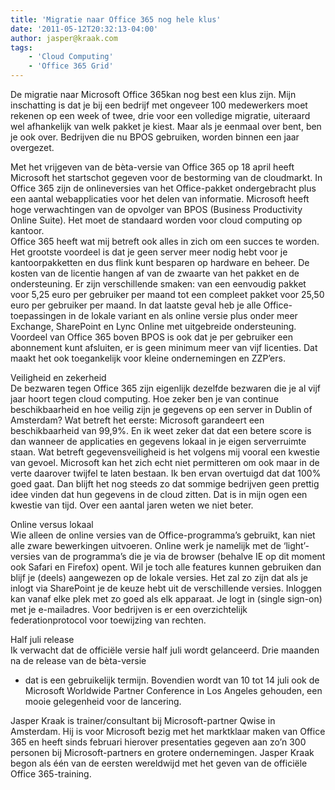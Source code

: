 ```yaml
---
title: 'Migratie naar Office 365 nog hele klus'
date: '2011-05-12T20:32:13-04:00'
author: jasper@kraak.com
tags:
    - 'Cloud Computing'
    - 'Office 365 Grid'
---
```


De migratie naar Microsoft Office 365kan nog best een klus zijn. Mijn inschatting is dat je bij een bedrijf met ongeveer 100 medewerkers moet rekenen op een week of twee, drie voor een volledige migratie, uiteraard wel afhankelijk van welk pakket je kiest. Maar als je eenmaal over bent, ben je ook over. Bedrijven die nu BPOS gebruiken, worden binnen een jaar overgezet.

Met het vrijgeven van de bèta-versie van Office 365 op 18 april heeft Microsoft het startschot gegeven voor de bestorming van de cloudmarkt. In Office 365 zijn de onlineversies van het Office-pakket ondergebracht plus een aantal webapplicaties voor het delen van informatie. Microsoft heeft hoge verwachtingen van de opvolger van BPOS (Business Productivity Online Suite). Het moet de standaard worden voor cloud computing op kantoor.  
Office 365 heeft wat mij betreft ook alles in zich om een succes te worden. Het grootste voordeel is dat je geen server meer nodig hebt voor je kantoorpakketten en dus flink kunt besparen op hardware en beheer. De kosten van de licentie hangen af van de zwaarte van het pakket en de ondersteuning. Er zijn verschillende smaken: van een eenvoudig pakket voor 5,25 euro per gebruiker per maand tot een compleet pakket voor 25,50 euro per gebruiker per maand. In dat laatste geval heb je alle Office-toepassingen in de lokale variant en als online versie plus onder meer Exchange, SharePoint en Lync Online met uitgebreide ondersteuning. Voordeel van Office 365 boven BPOS is ook dat je per gebruiker een abonnement kunt afsluiten, er is geen minimum meer van vijf licenties. Dat maakt het ook toegankelijk voor kleine ondernemingen en ZZP’ers.

Veiligheid en zekerheid  
De bezwaren tegen Office 365 zijn eigenlijk dezelfde bezwaren die je al vijf jaar hoort tegen cloud computing. Hoe zeker ben je van continue beschikbaarheid en hoe veilig zijn je gegevens op een server in Dublin of Amsterdam? Wat betreft het eerste: Microsoft garandeert een beschikbaarheid van 99,9%. En ik weet zeker dat dat een betere score is dan wanneer de applicaties en gegevens lokaal in je eigen serverruimte staan. Wat betreft gegevensveiligheid is het volgens mij vooral een kwestie van gevoel. Microsoft kan het zich echt niet permitteren om ook maar in de verte daarover twijfel te laten bestaan. Ik ben ervan overtuigd dat dat 100% goed gaat. Dan blijft het nog steeds zo dat sommige bedrijven geen prettig idee vinden dat hun gegevens in de cloud zitten. Dat is in mijn ogen een kwestie van tijd. Over een aantal jaren weten we niet beter.

Online versus lokaal  
Wie alleen de online versies van de Office-programma’s gebruikt, kan niet alle zware bewerkingen uitvoeren. Online werk je namelijk met de ‘light’-versies van de programma’s die je via de browser (behalve IE op dit moment ook Safari en Firefox) opent. Wil je toch alle features kunnen gebruiken dan blijf je (deels) aangewezen op de lokale versies. Het zal zo zijn dat als je inlogt via SharePoint je de keuze hebt uit de verschillende versies. Inloggen kan vanaf elke plek met zo goed als elk apparaat. Je logt in (single sign-on) met je e-mailadres. Voor bedrijven is er een overzichtelijk federationprotocol voor toewijzing van rechten.

Half juli release  
Ik verwacht dat de officiële versie half juli wordt gelanceerd. Drie maanden na de release van de bèta-versie
- dat is een gebruikelijk termijn. Bovendien wordt van 10 tot 14 juli ook de Microsoft Worldwide Partner Conference in Los Angeles gehouden, een mooie gelegenheid voor de lancering.

Jasper Kraak is trainer/consultant bij Microsoft-partner Qwise in Amsterdam. Hij is voor Microsoft bezig met het marktklaar maken van Office 365 en heeft sinds februari hierover presentaties gegeven aan zo’n 300 personen bij Microsoft-partners en grotere ondernemingen. Jasper Kraak begon als één van de eersten wereldwijd met het geven van de officiële Office 365-training.
